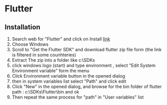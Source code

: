 # Flutter
## Installation
1. Search web for "Flutter" and click on Install [link](https://docs.flutter.dev/get-started/install)
2. Choose Windows
3. Scroll to "Get the Flutter SDK" and download flutter zip file form (the link is filtered in some counhteries)
4. Extract The zip into a folder like c:\SDKs
5. click windows logo (start) and type environment , select "Edit System Environment variable" form the menu
6. Click Environment variable button in the opened dialog
7. then in system variables list select "Path" and click edit
8. Click "New" in the opened dialog, and browse for the bin folder of flutter path : c:\SDKs\Flutter\bin and ok
9.  Then repeat the same process for "path" in "User variables" list
